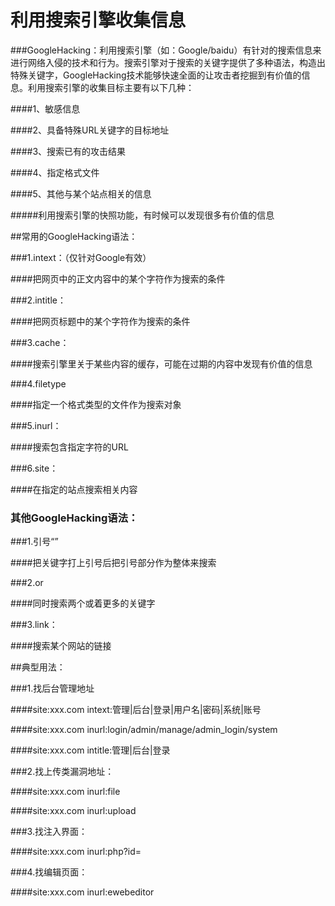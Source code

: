 # 利用搜索引擎收集信息

###GoogleHacking：利用搜索引擎（如：Google/baidu）有针对的搜索信息来进行网络入侵的技术和行为。搜索引擎对于搜索的关键字提供了多种语法，构造出特殊关键字，GoogleHacking技术能够快速全面的让攻击者挖掘到有价值的信息。利用搜索引擎的收集目标主要有以下几种：

####1、敏感信息

####2、具备特殊URL关键字的目标地址

####3、搜索已有的攻击结果

####4、指定格式文件

####5、其他与某个站点相关的信息

#####利用搜索引擎的快照功能，有时候可以发现很多有价值的信息

##常用的GoogleHacking语法：

###1.intext：（仅针对Google有效）

####把网页中的正文内容中的某个字符作为搜索的条件

###2.intitle：

####把网页标题中的某个字符作为搜索的条件

###3.cache：

####搜索引擎里关于某些内容的缓存，可能在过期的内容中发现有价值的信息

###4.filetype

####指定一个格式类型的文件作为搜索对象

###5.inurl：

####搜索包含指定字符的URL

###6.site：

####在指定的站点搜索相关内容

### 其他GoogleHacking语法：

###1.引号“”

####把关键字打上引号后把引号部分作为整体来搜索

###2.or

####同时搜索两个或着更多的关键字

###3.link：

####搜索某个网站的链接

##典型用法：

###1.找后台管理地址

####site:xxx.com intext:管理|后台|登录|用户名|密码|系统|账号

####site:xxx.com inurl:login/admin/manage/admin_login/system

####site:xxx.com intitle:管理|后台|登录

###2.找上传类漏洞地址：

####site:xxx.com inurl:file

####site:xxx.com inurl:upload

###3.找注入界面：

####site:xxx.com inurl:php?id=

###4.找编辑页面：

####site:xxx.com inurl:ewebeditor

